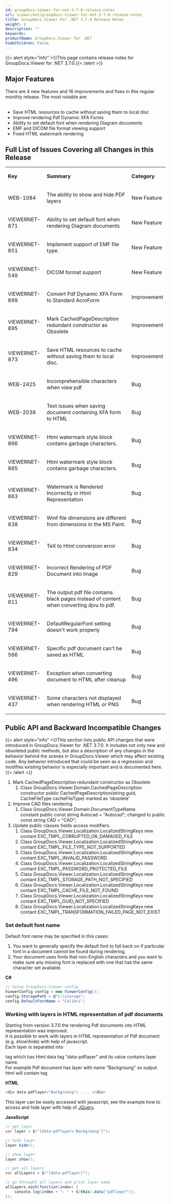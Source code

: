 ```yaml
---
id: groupdocs-viewer-for-net-3-7-0-release-notes
url: viewer/net/groupdocs-viewer-for-net-3-7-0-release-notes
title: GroupDocs.Viewer For .NET 3.7.0 Release Notes
weight: 4
description: ""
keywords: 
productName: GroupDocs.Viewer for .NET
hideChildren: False
---
```

{{< alert style="info" >}}This page contains release notes for GroupDocs.Viewer for .NET 3.7.0.{{< /alert >}}

## Major Features

There are 4 new features and 16 improvements and fixes in this regular monthly release. The most notable are:  
 

*   Save HTML resources to cache without saving them to local disc
*   Improve rendering Pdf Dynamic XFA Forms
*   Ability to set default font when rendering Diagram documents
*   EMF and DICOM file format viewing support
*   Fixed HTML watermark rendering 

## Full List of Issues Covering all Changes in this Release

<table class="confluenceTable"><tbody><tr><td class="confluenceTd"><p><strong>Key</strong></p></td><td class="confluenceTd"><p><strong>Summary</strong></p></td><td class="confluenceTd"><p><strong>Category</strong></p></td></tr><tr><td class="confluenceTd"><p>WEB-1084</p></td><td class="confluenceTd"><p>The ability to show and hide PDF layers</p></td><td class="confluenceTd"><p>New Feature</p></td></tr><tr><td class="confluenceTd"><p>VIEWERNET-871</p></td><td class="confluenceTd"><p>Ability to set default font when rendering Diagram documents</p></td><td class="confluenceTd"><p>New Feature</p></td></tr><tr><td class="confluenceTd"><p>VIEWERNET-851</p></td><td class="confluenceTd"><p>Implement support of EMF file type.</p></td><td class="confluenceTd"><p>New Feature</p></td></tr><tr><td class="confluenceTd"><p>VIEWERNET-549</p></td><td class="confluenceTd"><p>DICOM format support</p></td><td class="confluenceTd"><p>New Feature</p></td></tr><tr><td class="confluenceTd"><p>VIEWERNET-899</p></td><td class="confluenceTd"><p>Convert Pdf Dynamic XFA Form to Standard AcroForm</p></td><td class="confluenceTd"><p>Improvement</p></td></tr><tr><td class="confluenceTd"><p>VIEWERNET-895</p></td><td class="confluenceTd"><p>Mark CachedPageDescription redundant constructor as Obsolete</p></td><td class="confluenceTd"><p>Improvement</p></td></tr><tr><td class="confluenceTd"><p>VIEWERNET-873</p></td><td class="confluenceTd"><p>Save HTML resources to cache without saving them to local disc.</p></td><td class="confluenceTd"><p>Improvement</p></td></tr><tr><td class="confluenceTd"><p>WEB-2425</p></td><td class="confluenceTd"><p>Incomprehensible characters when view pdf</p></td><td class="confluenceTd"><p>Bug</p></td></tr><tr><td class="confluenceTd"><p>WEB-2038</p></td><td class="confluenceTd"><p>Text issues when saving document containing XFA form to HTML</p></td><td class="confluenceTd"><p>Bug</p></td></tr><tr><td class="confluenceTd"><p>VIEWERNET-866</p></td><td class="confluenceTd"><p>Html watermark style block contains garbage characters.</p></td><td class="confluenceTd"><p>Bug</p></td></tr><tr><td class="confluenceTd"><p>VIEWERNET-865</p></td><td class="confluenceTd"><p>Html watermark style block contains garbage characters.</p></td><td class="confluenceTd"><p>Bug</p></td></tr><tr><td class="confluenceTd"><p>VIEWERNET-863</p></td><td class="confluenceTd"><p>Watermark is Rendered Incorrectly in Html Representation</p></td><td class="confluenceTd"><p>Bug</p></td></tr><tr><td class="confluenceTd"><p>VIEWERNET-838</p></td><td class="confluenceTd"><p>Wmf file dimensions are different from dimensions in the MS Paint.</p></td><td class="confluenceTd"><p>Bug</p></td></tr><tr><td class="confluenceTd"><p>VIEWERNET-834</p></td><td class="confluenceTd"><p>TeX to Html conversion error</p></td><td class="confluenceTd"><p>Bug</p></td></tr><tr><td class="confluenceTd"><p>VIEWERNET-829</p></td><td class="confluenceTd"><p>Incorrect Rendering of PDF Document into Image</p></td><td class="confluenceTd"><p>Bug</p></td></tr><tr><td class="confluenceTd"><p>VIEWERNET-811</p></td><td class="confluenceTd"><p>The output pdf file contains black pages instead of content when converting djvu to pdf.</p></td><td class="confluenceTd"><p>Bug</p></td></tr><tr><td class="confluenceTd"><p>VIEWERNET-794</p></td><td class="confluenceTd"><p>DefaultRegularFont setting doesn't work properly</p></td><td class="confluenceTd"><p>Bug</p></td></tr><tr><td class="confluenceTd"><p>VIEWERNET-566</p></td><td class="confluenceTd"><p>Specific pdf document can't be saved as HTML</p></td><td class="confluenceTd"><p>Bug</p></td></tr><tr><td class="confluenceTd"><p>VIEWERNET-496</p></td><td class="confluenceTd"><p>Exception when converting document to HTML after cleanup</p></td><td class="confluenceTd"><p>Bug</p></td></tr><tr><td class="confluenceTd"><p>VIEWERNET-437</p></td><td class="confluenceTd"><p>Some characters not displayed when rendering HTML or PNG</p></td><td class="confluenceTd"><p>Bug</p></td></tr></tbody></table>

## Public API and Backward Incompatible Changes

{{< alert style="info" >}}This section lists public API changes that were introduced in GroupDocs.Viewer for .NET 3.7.0. It includes not only new and obsoleted public methods, but also a description of any changes in the behavior behind the scenes in GroupDocs.Viewer which may affect existing code. Any behavior introduced that could be seen as a regression and modifies existing behavior is especially important and is documented here.{{< /alert >}}

1.  Mark CachedPageDescription redundant constructor as Obsolete
    1.  Class GroupDocs.Viewer.Domain.CachedPageDescription constructor public CachedPageDescription(string guid, CacheFileType cacheFileType) marked as 'obsolete'
2.  Improve CAD files rendering 
    1.  Class GroupDocs.Viewer.Domain.DocumentTypeName constant public const string Autocad = "Autocad"; changed to public const string CAD = "CAD";
3.  Update public classes fields access modifiers.
    1.  Class GroupDocs.Viewer.Localization.LocalizedStringKeys new contant EXC\_TMPL\_CORRUPTED\_OR\_DAMAGED\_FILE
    2.  Class GroupDocs.Viewer.Localization.LocalizedStringKeys new contant EXC\_TMPL\_FILE\_TYPE\_NOT\_SUPPORTED
    3.  Class GroupDocs.Viewer.Localization.LocalizedStringKeys new contant EXC\_TMPL\_INVALID\_PASSWORD
    4.  Class GroupDocs.Viewer.Localization.LocalizedStringKeys new contant EXC\_TMPL\_PASSWORD\_PROTECTED\_FILE
    5.  Class GroupDocs.Viewer.Localization.LocalizedStringKeys new contant EXC\_TMPL\_STORAGE\_PATH\_NOT\_SPECIFIED
    6.  Class GroupDocs.Viewer.Localization.LocalizedStringKeys new contant EXC\_TMPL\_CACHE\_FILE\_NOT\_FOUND
    7.  Class GroupDocs.Viewer.Localization.LocalizedStringKeys new contant EXC\_TMPL\_GUID\_NOT\_SPECIFIED
    8.  Class GroupDocs.Viewer.Localization.LocalizedStringKeys new contant EXC\_TMPL\_TRANSFORMATION\_FAILED\_PAGE\_NOT\_EXIST

### Set default font name

Default font name may be specified in this cases:

1.  You want to generally specify the default font to fall back on if particular font in a document cannot be found during rendering.
2.  Your document uses fonts that non-English characters and you want to make sure any missing font is replaced with one that has the same character set available.

**C#**

```csharp
// Setup GroupDocs.Viewer config
ViewerConfig config = new ViewerConfig();
config.StoragePath = @"C:\storage";
config.DefaultFontName = "Calibri";


```

### Working with layers in HTML representation of pdf documents

Starting from version 3.7.0 the rendering Pdf documents into HTML representation was improved.  
It is possible to work with layers in HTML representation of Pdf document (e.g. show\\hide) with help of javascript.  
Each layer is separated into <div> tag which has Html data tag "data-pdflayer" and its value contains layer name.  
For example Pdf document has layer with name "Backgroung" so output html will contain tag

**HTML**

```csharp
<div data-pdflayer="Backgroung"> .... </div>


```

This layer can be easily accessed with javascript, see the example how to access and hide layer with help of [JQuery](https://jquery.com/).

**JavaScript**

```csharp
// get layer
var layer = $("[data-pdflayer='Backgroung']");

// hide layer
layer.hide();

// show layer
layer.show();

// get all layers
var allLayers = $("[data-pdflayer]");

// go throught all layers and print layer name
allLayers.each(function(index) {
    console.log(index + ": " + $(this).data("pdflayer"));
});

```
